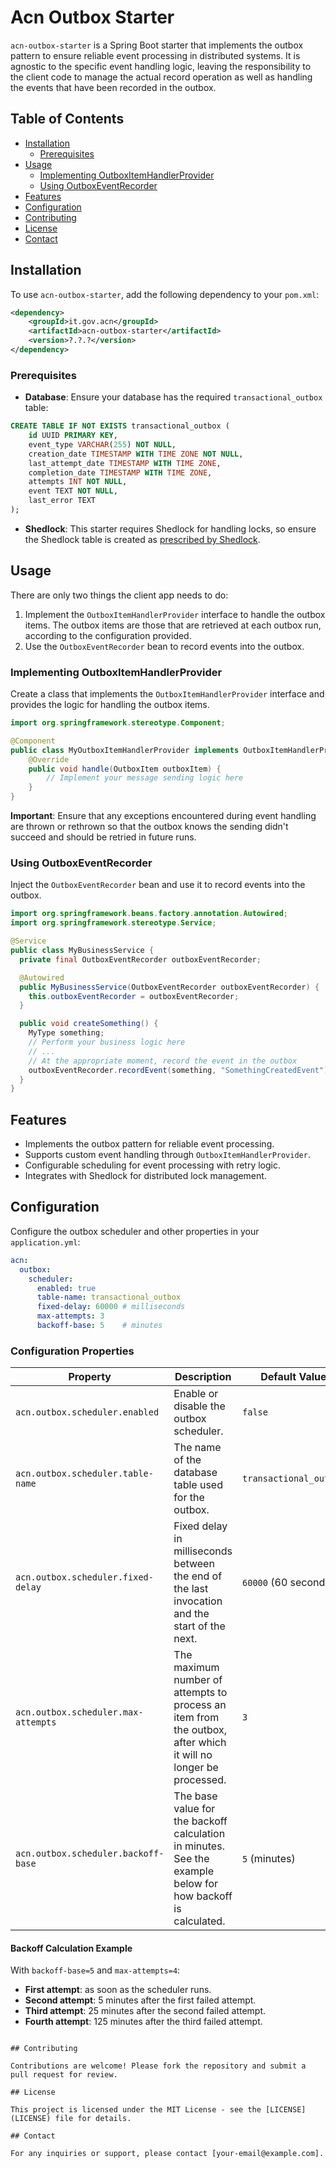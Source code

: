 
# Acn Outbox Starter

`acn-outbox-starter` is a Spring Boot starter that implements the outbox pattern to ensure reliable event processing in distributed systems. It is agnostic to the specific event handling logic, leaving the responsibility to the client code to manage the actual record operation as well as handling the events that have been recorded in the outbox.

## Table of Contents

- [Installation](#installation)
    - [Prerequisites](#prerequisites)
- [Usage](#usage)
    - [Implementing OutboxItemHandlerProvider](#implementing-outboxitemhandlerprovider)
    - [Using OutboxEventRecorder](#using-outboxeventrecorder)
- [Features](#features)
- [Configuration](#configuration)
- [Contributing](#contributing)
- [License](#license)
- [Contact](#contact)

## Installation

To use `acn-outbox-starter`, add the following dependency to your `pom.xml`:

```xml
<dependency>
    <groupId>it.gov.acn</groupId>
    <artifactId>acn-outbox-starter</artifactId>
    <version>?.?.?</version>
</dependency>
```

### Prerequisites

- **Database**: Ensure your database has the required `transactional_outbox` table:

```sql
CREATE TABLE IF NOT EXISTS transactional_outbox (
    id UUID PRIMARY KEY,
    event_type VARCHAR(255) NOT NULL,
    creation_date TIMESTAMP WITH TIME ZONE NOT NULL,
    last_attempt_date TIMESTAMP WITH TIME ZONE,
    completion_date TIMESTAMP WITH TIME ZONE,
    attempts INT NOT NULL,
    event TEXT NOT NULL,
    last_error TEXT
);
```

- **Shedlock**: This starter requires Shedlock for handling locks, so ensure the Shedlock table is created as [prescribed by Shedlock](https://github.com/lukas-krecan/ShedLock?tab=readme-ov-file#jdbctemplate).

## Usage

There are only two things the client app needs to do:

1. Implement the `OutboxItemHandlerProvider` interface to handle the outbox items. The outbox items are those that are retrieved at each outbox run, according to the configuration provided.
2. Use the `OutboxEventRecorder` bean to record events into the outbox.

### Implementing OutboxItemHandlerProvider

Create a class that implements the `OutboxItemHandlerProvider` interface and provides the logic for handling the outbox items.

```java
import org.springframework.stereotype.Component;

@Component
public class MyOutboxItemHandlerProvider implements OutboxItemHandlerProvider {
    @Override
    public void handle(OutboxItem outboxItem) {
        // Implement your message sending logic here
    }
}
```
__Important__: Ensure that any exceptions encountered during event handling are thrown or rethrown so that the outbox knows the sending didn't succeed and should be retried in future runs.


### Using OutboxEventRecorder

Inject the `OutboxEventRecorder` bean and use it to record events into the outbox.

```java
import org.springframework.beans.factory.annotation.Autowired;
import org.springframework.stereotype.Service;

@Service
public class MyBusinessService {
  private final OutboxEventRecorder outboxEventRecorder;

  @Autowired
  public MyBusinessService(OutboxEventRecorder outboxEventRecorder) {
    this.outboxEventRecorder = outboxEventRecorder;
  }

  public void createSomething() {
    MyType something;
    // Perform your business logic here
    // ...
    // At the appropriate moment, record the event in the outbox
    outboxEventRecorder.recordEvent(something, "SomethingCreatedEvent");
  }
}

```







## Features

- Implements the outbox pattern for reliable event processing.
- Supports custom event handling through `OutboxItemHandlerProvider`.
- Configurable scheduling for event processing with retry logic.
- Integrates with Shedlock for distributed lock management.

## Configuration

Configure the outbox scheduler and other properties in your `application.yml`:

```yaml
acn:
  outbox:
    scheduler:
      enabled: true
      table-name: transactional_outbox
      fixed-delay: 60000 # milliseconds
      max-attempts: 3
      backoff-base: 5    # minutes
```

### Configuration Properties

| Property                          | Description                                                                                                      | Default Value          |
|-----------------------------------|------------------------------------------------------------------------------------------------------------------|------------------------|
| `acn.outbox.scheduler.enabled`    | Enable or disable the outbox scheduler.                                                                          | `false`                |
| `acn.outbox.scheduler.table-name` | The name of the database table used for the outbox.                                                              | `transactional_outbox` |
| `acn.outbox.scheduler.fixed-delay`| Fixed delay in milliseconds between the end of the last invocation and the start of the next.                    | `60000` (60 seconds)   |
| `acn.outbox.scheduler.max-attempts`| The maximum number of attempts to process an item from the outbox, after which it will no longer be processed.   | `3`                    |
| `acn.outbox.scheduler.backoff-base`| The base value for the backoff calculation in minutes. See the example below for how backoff is calculated.      | `5` (minutes)          |

#### Backoff Calculation Example

With `backoff-base=5` and `max-attempts=4`:
- **First attempt**: as soon as the scheduler runs.
- **Second attempt**: 5 minutes after the first failed attempt.
- **Third attempt**: 25 minutes after the second failed attempt.
- **Fourth attempt**: 125 minutes after the third failed attempt.
```

## Contributing

Contributions are welcome! Please fork the repository and submit a pull request for review.

## License

This project is licensed under the MIT License - see the [LICENSE](LICENSE) file for details.

## Contact

For any inquiries or support, please contact [your-email@example.com].
